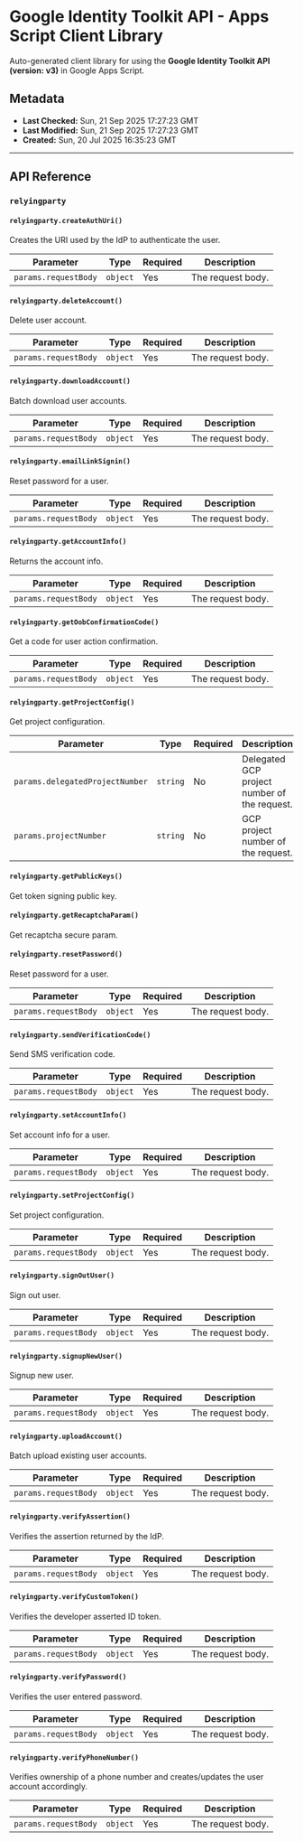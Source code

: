# Google Identity Toolkit API - Apps Script Client Library

Auto-generated client library for using the **Google Identity Toolkit API (version: v3)** in Google Apps Script.

## Metadata

- **Last Checked:** Sun, 21 Sep 2025 17:27:23 GMT
- **Last Modified:** Sun, 21 Sep 2025 17:27:23 GMT
- **Created:** Sun, 20 Jul 2025 16:35:23 GMT



---

## API Reference

### `relyingparty`

#### `relyingparty.createAuthUri()`

Creates the URI used by the IdP to authenticate the user.

| Parameter | Type | Required | Description |
|---|---|---|---|
| `params.requestBody` | `object` | Yes | The request body. |

#### `relyingparty.deleteAccount()`

Delete user account.

| Parameter | Type | Required | Description |
|---|---|---|---|
| `params.requestBody` | `object` | Yes | The request body. |

#### `relyingparty.downloadAccount()`

Batch download user accounts.

| Parameter | Type | Required | Description |
|---|---|---|---|
| `params.requestBody` | `object` | Yes | The request body. |

#### `relyingparty.emailLinkSignin()`

Reset password for a user.

| Parameter | Type | Required | Description |
|---|---|---|---|
| `params.requestBody` | `object` | Yes | The request body. |

#### `relyingparty.getAccountInfo()`

Returns the account info.

| Parameter | Type | Required | Description |
|---|---|---|---|
| `params.requestBody` | `object` | Yes | The request body. |

#### `relyingparty.getOobConfirmationCode()`

Get a code for user action confirmation.

| Parameter | Type | Required | Description |
|---|---|---|---|
| `params.requestBody` | `object` | Yes | The request body. |

#### `relyingparty.getProjectConfig()`

Get project configuration.

| Parameter | Type | Required | Description |
|---|---|---|---|
| `params.delegatedProjectNumber` | `string` | No | Delegated GCP project number of the request. |
| `params.projectNumber` | `string` | No | GCP project number of the request. |

#### `relyingparty.getPublicKeys()`

Get token signing public key.


#### `relyingparty.getRecaptchaParam()`

Get recaptcha secure param.


#### `relyingparty.resetPassword()`

Reset password for a user.

| Parameter | Type | Required | Description |
|---|---|---|---|
| `params.requestBody` | `object` | Yes | The request body. |

#### `relyingparty.sendVerificationCode()`

Send SMS verification code.

| Parameter | Type | Required | Description |
|---|---|---|---|
| `params.requestBody` | `object` | Yes | The request body. |

#### `relyingparty.setAccountInfo()`

Set account info for a user.

| Parameter | Type | Required | Description |
|---|---|---|---|
| `params.requestBody` | `object` | Yes | The request body. |

#### `relyingparty.setProjectConfig()`

Set project configuration.

| Parameter | Type | Required | Description |
|---|---|---|---|
| `params.requestBody` | `object` | Yes | The request body. |

#### `relyingparty.signOutUser()`

Sign out user.

| Parameter | Type | Required | Description |
|---|---|---|---|
| `params.requestBody` | `object` | Yes | The request body. |

#### `relyingparty.signupNewUser()`

Signup new user.

| Parameter | Type | Required | Description |
|---|---|---|---|
| `params.requestBody` | `object` | Yes | The request body. |

#### `relyingparty.uploadAccount()`

Batch upload existing user accounts.

| Parameter | Type | Required | Description |
|---|---|---|---|
| `params.requestBody` | `object` | Yes | The request body. |

#### `relyingparty.verifyAssertion()`

Verifies the assertion returned by the IdP.

| Parameter | Type | Required | Description |
|---|---|---|---|
| `params.requestBody` | `object` | Yes | The request body. |

#### `relyingparty.verifyCustomToken()`

Verifies the developer asserted ID token.

| Parameter | Type | Required | Description |
|---|---|---|---|
| `params.requestBody` | `object` | Yes | The request body. |

#### `relyingparty.verifyPassword()`

Verifies the user entered password.

| Parameter | Type | Required | Description |
|---|---|---|---|
| `params.requestBody` | `object` | Yes | The request body. |

#### `relyingparty.verifyPhoneNumber()`

Verifies ownership of a phone number and creates/updates the user account accordingly.

| Parameter | Type | Required | Description |
|---|---|---|---|
| `params.requestBody` | `object` | Yes | The request body. |